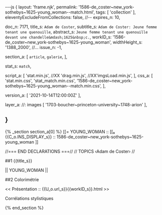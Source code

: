 ---js
{
  layout:    'frame.njk',
  permalink: '1586-de_coster~new_york-sothebys~1625-young_woman--match.html',
  tags:      [ 'collection' ],
  eleventyExcludeFromCollections: false,
  //-- expires_n: 10,

  doc_n:      7171,
  title_s:    `Adam de Coster`,
  subtitle_s: `Adam de Coster: Jeune femme tenant une quenouille`,
  abstract_s: `Jeune femme tenant une quenouille devant une chandelle&mdash;1625&nbsp;c.`,
  workID_s:   '1586-de_coster~new_york-sothebys~1625-young_woman',
  widthHeight_s:  '1388_2000',
  //... issue_n: -1,

  section_a:
  [
    `article`,
    `galerie`,
  ],

  stat_s: `match`,

  script_a:
  [
    'stat.min.js',
    //XX 'drag.min.js',
    //XX'imgsLoad.min.js',
  ],
  css_a:
  [
    'stat.min.css',
    'stat_match.min.css',
    '1586-de_coster~new_york-sothebys~1625-young_woman--match.min.css',
  ],

  version_a:
  [
    '2021-10-14T12:00:00Z'
  ],

  layer_a:      //: images
  [
    '1703-boucher~princeton-university~1748-arion'
  ],
  
}
---
{% _section section_a[0] %}
[[=  YOUNG_WOMAN  ::
     [[₉  {{C_o.INS_DISPLAY_s}}  :: 1586-de_coster~new_york-sothebys~1625-young_woman ]]

//=== END DECLARATIONS ===//
//  TOPICS
‹Adam de Coster›
//



##1  {{title_s}}

||  YOUNG_WOMAN  ||




##2  Colorimétrie

<<  Présentation  ::  {{U_o.url_s}}{{workID_s}}.html  >>

Corrélations stylistiques

{% end_section %}

